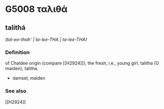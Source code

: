# G5008 ταλιθά

## talithá

_(tal-ee-thah' | ta-lee-THA | ta-lee-THA)_

### Definition

of Chaldee origin (compare [[H2924]]); the fresh, i.e., young girl; talitha (O maiden); talitha.

- damsel, maiden

### See also

[[H2924]]

